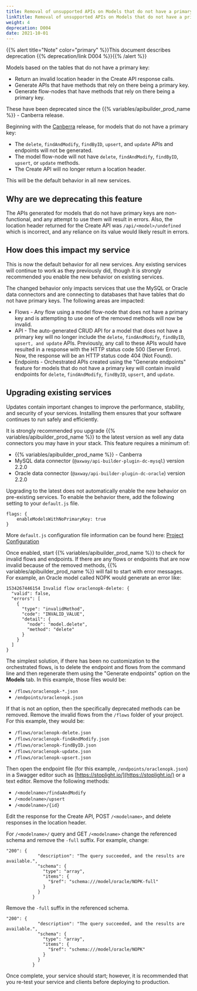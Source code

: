 ```yaml
---
title: Removal of unsupported APIs on Models that do not have a primary key
linkTitle: Removal of unsupported APIs on Models that do not have a primary key
weight: 4
deprecation: D004
date: 2021-10-01
---
```


{{% alert title="Note" color="primary" %}}This document describes deprecation {{% deprecation/link D004 %}}{{% /alert %}}

Models based on the tables that do not have a primary key:

* Return an invalid location header in the Create API response calls.
* Generate APIs that have methods that rely on there being a primary key.
* Generate flow-nodes that have methods that rely on there being a primary key.

These have been deprecated since the {{% variables/apibuilder_prod_name %}} - Canberra release.

Beginning with the [Canberra](/docs/release_notes/canberra) release, for models that do not have a primary key:

* The `delete`, `findAndModify`, `findByID`, `upsert`, and `update` APIs and endpoints will not be generated.
* The model flow-node will not have `delete`, `findAndModify`, `findByID`, `upsert`, or `update` methods.
* The Create API will no longer return a location header.

This will be the default behavior in all new services.

## Why are we deprecating this feature

The APIs generated for models that do not have primary keys are non-functional, and any attempt to use them will result in errors. Also, the location header returned for the Create API was `/api/<model>/undefined` which is incorrect, and any reliance on its value would likely result in errors.

## How does this impact my service

This is now the default behavior for all new services. Any existing services will continue to work as they previously did, though it is strongly recommended you enable the new behavior on existing services.

The changed behavior only impacts services that use the MySQL or Oracle data connectors and are connecting to databases that have tables that do not have primary keys. The following areas are impacted:

* Flows - Any flow using a model flow-node that does not have a primary key and is attempting to use one of the removed methods will now be invalid.
* API - The auto-generated CRUD API for a model that does not have a primary key will no longer include the `delete`, `findAndModify`, `findByID`, `upsert, and update` APIs. Previously, any call to these APIs would have resulted in a response with the HTTP status code 500 (Server Error). Now, the response will be an HTTP status code 404 (Not Found).
* Endpoints - Orchestrated APIs created using the "Generate endpoints" feature for models that do not have a primary key will contain invalid endpoints for `delete`, `findAndModify`, `findByID`, `upsert`, and `update`.

## Upgrading existing services

Updates contain important changes to improve the performance, stability, and security of your services. Installing them ensures that your software continues to run safely and efficiently.

It is strongly recommended you upgrade {{% variables/apibuilder_prod_name %}} to the latest version as well any data connectors you may have in your stack. This feature requires a minimum of:

* {{% variables/apibuilder_prod_name %}} - Canberra
* MySQL data connector (`@axway/api-builder-plugin-dc-mysql`) version 2.2.0
* Oracle data connector (`@axway/api-builder-plugin-dc-oracle`) version 2.2.0

Upgrading to the latest does not automatically enable the new behavior on pre-existing services. To enable the behavior there, add the following setting to your `default.js` file.

```
flags: {
    enableModelsWithNoPrimaryKey: true
}
```

More `default.js` configuration file information can be found here: [Project Configuration](/docs/developer_guide/project/configuration/project_configuration/#flags)

Once enabled, start {{% variables/apibuilder_prod_name %}} to check for invalid flows and endpoints. If there are any flows or endpoints that are now invalid because of the removed methods, {{% variables/apibuilder_prod_name %}} will fail to start with error messages. For example, an Oracle model called NOPK would generate an error like:

```
1534267446154 Invalid flow oraclenopk-delete: {
  "valid": false,
  "errors": [
    {
      "type": "invalidMethod",
      "code": "INVALID_VALUE",
      "detail": {
        "node": "model.delete",
        "method": "delete"
      }
    }
  ]
}
```

The simplest solution, if there has been no customization to the orchestrated flows, is to delete the endpoint and flows from the command line and then regenerate them using the "Generate endpoints" option on the **Models** tab. In this example, those files would be:

* `/flows/oraclenopk-*.json`
* `/endpoints/oraclenopk.json`

If that is not an option, then the specifically deprecated methods can be removed. Remove the invalid flows from the `/flows` folder of your project. For this example, they would be:

* `/flows/oraclenopk-delete.json`
* `/flows/oraclenopk-findAndModify.json`
* `/flows/oraclenopk-findByID.json`
* `/flows/oraclenopk-update.json`
* `/flows/oraclenopk-upsert.json`

Then open the endpoint file (for this example, `/endpoints/oraclenopk.json`) in a Swagger editor such as [https://stoplight.io/](https://stoplight.io/) or a text editor. Remove the following methods:

* `/<modelname>/findaAndModify`
* `/<modelname>/upsert`
* `/<modelname>/{id}`

Edit the response for the Create API, POST `/<modelname>`, and delete responses in the location header.

For `/<modelname>/` query and GET `/<modelname>` change the referenced schema and remove the `-full` suffix. For example, change:

```
"200": {
            "description": "The query succeeded, and the results are available.",
            "schema": {
              "type": "array",
              "items": {
                "$ref": "schema:///model/oracle/NOPK-full"
              }
            }
          }
```

Remove the `-full` suffix in the referenced schema.

```
"200": {
            "description": "The query succeeded, and the results are available.",
            "schema": {
              "type": "array",
              "items": {
                "$ref": "schema:///model/oracle/NOPK"
              }
            }
          }
```

Once complete, your service should start; however, it is recommended that you re-test your service and clients before deploying to production.
